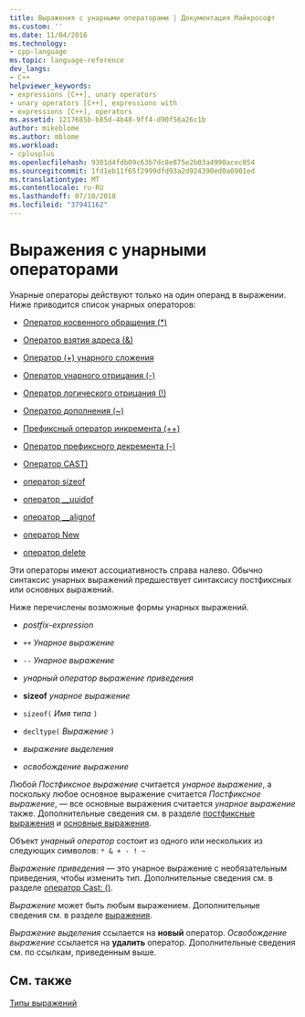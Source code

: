 ```yaml
---
title: Выражения с унарными операторами | Документация Майкрософт
ms.custom: ''
ms.date: 11/04/2016
ms.technology:
- cpp-language
ms.topic: language-reference
dev_langs:
- C++
helpviewer_keywords:
- expressions [C++], unary operators
- unary operators [C++], expressions with
- expressions [C++], operators
ms.assetid: 1217685b-b85d-4b48-9ff4-d90f56a26c1b
author: mikeblome
ms.author: mblome
ms.workload:
- cplusplus
ms.openlocfilehash: 9301d4fdb09c63b7dc8e875e2b03a4990acec054
ms.sourcegitcommit: 1fd1eb11f65f2999dfd93a2d924390ed0a0901ed
ms.translationtype: MT
ms.contentlocale: ru-RU
ms.lasthandoff: 07/10/2018
ms.locfileid: "37941162"
---
```

# <a name="expressions-with-unary-operators"></a>Выражения с унарными операторами
Унарные операторы действуют только на один операнд в выражении. Ниже приводится список унарных операторов:  
  
-   [Оператор косвенного обращения (*)](../cpp/indirection-operator-star.md)  
  
-   [Оператор взятия адреса (&)](../cpp/address-of-operator-amp.md)  
  
-   [Оператор (+) унарного сложения](../cpp/unary-plus-and-negation-operators-plus-and.md)  
  
-   [Оператор унарного отрицания (-)](../cpp/unary-plus-and-negation-operators-plus-and.md)  
  
-   [Оператор логического отрицания (!)](../cpp/logical-negation-operator-exclpt.md)  
  
-   [Оператор дополнения (~)](../cpp/one-s-complement-operator-tilde.md)  
  
-   [Префиксный оператор инкремента (++)](../cpp/prefix-increment-and-decrement-operators-increment-and-decrement.md)  
  
-   [Оператор префиксного декремента (-)](../cpp/prefix-increment-and-decrement-operators-increment-and-decrement.md)  
  
-   [Оператор CAST)](../cpp/cast-operator-parens.md)  
  
-   [оператор sizeof](../cpp/sizeof-operator.md)  
  
-   [оператор __uuidof](../cpp/uuidof-operator.md)  
  
-   [оператор __alignof](../cpp/alignof-operator.md)  
  
-   [оператор New](../cpp/new-operator-cpp.md)  
  
-   [оператор delete](../cpp/delete-operator-cpp.md)  
  
 Эти операторы имеют ассоциативность справа налево. Обычно синтаксис унарных выражений предшествует синтаксису постфиксных или основных выражений.  
  
 Ниже перечислены возможные формы унарных выражений.  
  
-   *postfix-expression*  
  
-   `++` *Унарное выражение*  
  
-   `--` *Унарное выражение*  
  
-   *унарный оператор* *выражение приведения*  
  
-   **sizeof** *унарное выражение*  
  
-   `sizeof(` *Имя типа* `)`  
  
-   `decltype(` *Выражение* `)`  
  
-   *выражение выделения*  
  
-   *освобождение выражение*  
  
 Любой *Постфиксное выражение* считается *унарное выражение*, а поскольку любое основное выражение считается *Постфиксное выражение*, — все основные выражения считается *унарное выражение* также. Дополнительные сведения см. в разделе [постфиксные выражения](../cpp/postfix-expressions.md) и [основные выражения](../cpp/primary-expressions.md).  
  
 Объект *унарный оператор* состоит из одного или нескольких из следующих символов: `* & + - ! ~`  
  
 *Выражение приведения* — это унарное выражение с необязательным приведения, чтобы изменить тип. Дополнительные сведения см. в разделе [оператор Cast: ()](../cpp/cast-operator-parens.md).  
  
 *Выражение* может быть любым выражением. Дополнительные сведения см. в разделе [выражения](../cpp/expressions-cpp.md).  
  
 *Выражение выделения* ссылается на **новый** оператор. *Освобождение выражение* ссылается на **удалить** оператор. Дополнительные сведения см. по ссылкам, приведенным выше.  
  
## <a name="see-also"></a>См. также  
 [Типы выражений](../cpp/types-of-expressions.md)